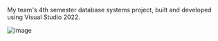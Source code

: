 My team's 4th semester database systems project, built and developed using Visual Studio 2022.



![image](https://user-images.githubusercontent.com/64956185/175757283-17f9678d-c4a9-49ae-93cf-62ddb5b26f0e.png)
